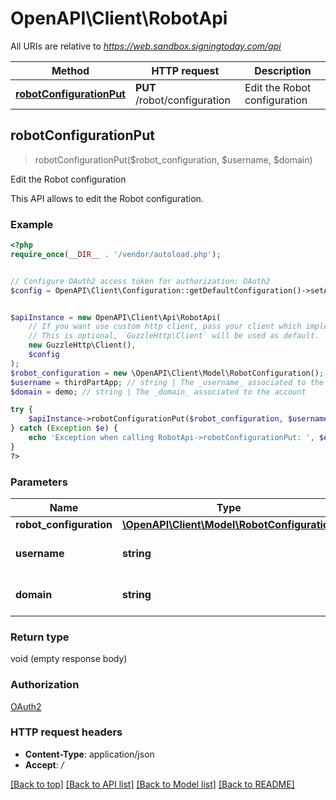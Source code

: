 # OpenAPI\Client\RobotApi

All URIs are relative to *https://web.sandbox.signingtoday.com/api*

Method | HTTP request | Description
------------- | ------------- | -------------
[**robotConfigurationPut**](RobotApi.md#robotConfigurationPut) | **PUT** /robot/configuration | Edit the Robot configuration



## robotConfigurationPut

> robotConfigurationPut($robot_configuration, $username, $domain)

Edit the Robot configuration

This API allows to edit the Robot configuration.

### Example

```php
<?php
require_once(__DIR__ . '/vendor/autoload.php');


// Configure OAuth2 access token for authorization: OAuth2
$config = OpenAPI\Client\Configuration::getDefaultConfiguration()->setAccessToken('YOUR_ACCESS_TOKEN');


$apiInstance = new OpenAPI\Client\Api\RobotApi(
    // If you want use custom http client, pass your client which implements `GuzzleHttp\ClientInterface`.
    // This is optional, `GuzzleHttp\Client` will be used as default.
    new GuzzleHttp\Client(),
    $config
);
$robot_configuration = new \OpenAPI\Client\Model\RobotConfiguration(); // \OpenAPI\Client\Model\RobotConfiguration | RobotConfiguration.
$username = thirdPartApp; // string | The _username_ associated to the account
$domain = demo; // string | The _domain_ associated to the account

try {
    $apiInstance->robotConfigurationPut($robot_configuration, $username, $domain);
} catch (Exception $e) {
    echo 'Exception when calling RobotApi->robotConfigurationPut: ', $e->getMessage(), PHP_EOL;
}
?>
```

### Parameters


Name | Type | Description  | Notes
------------- | ------------- | ------------- | -------------
 **robot_configuration** | [**\OpenAPI\Client\Model\RobotConfiguration**](../Model/RobotConfiguration.md)| RobotConfiguration. |
 **username** | **string**| The _username_ associated to the account | [optional]
 **domain** | **string**| The _domain_ associated to the account | [optional]

### Return type

void (empty response body)

### Authorization

[OAuth2](../../README.md#OAuth2)

### HTTP request headers

- **Content-Type**: application/json
- **Accept**: */*

[[Back to top]](#) [[Back to API list]](../../README.md#documentation-for-api-endpoints)
[[Back to Model list]](../../README.md#documentation-for-models)
[[Back to README]](../../README.md)

